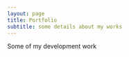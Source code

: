 ```yaml
---
layout: page
title: Portfolio
subtitle: some details about my works
---
```


Some of my development work